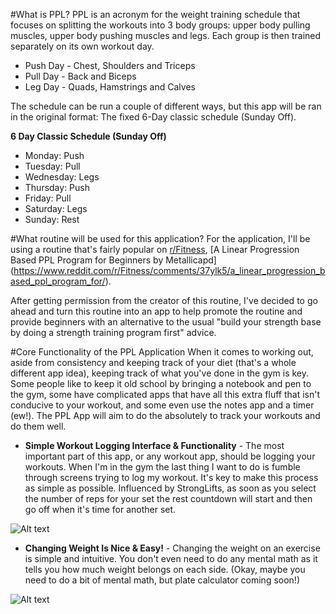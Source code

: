 #What is PPL?
PPL is an acronym for the weight training schedule that focuses on splitting the workouts into 3 body groups: upper body pulling muscles, upper body pushing muscles and legs. Each group is then trained separately on its own workout day. 

- Push Day - Chest, Shoulders and Triceps
- Pull Day - Back and Biceps
- Leg Day - Quads, Hamstrings and Calves

The schedule can be run a couple of different ways, but this app will be ran in the original format: The fixed 6-Day classic schedule (Sunday Off).

**6 Day Classic Schedule (Sunday Off)**
- Monday: Push
- Tuesday: Pull
- Wednesday: Legs
- Thursday: Push
- Friday: Pull
- Saturday: Legs
- Sunday: Rest

#What routine will be used for this application?
For the application, I'll be using a routine that's fairly popular on [r/Fitness](http://reddit.com/r/fitness), [A Linear Progression Based PPL Program for Beginners by Metallicapd] (https://www.reddit.com/r/Fitness/comments/37ylk5/a_linear_progression_based_ppl_program_for/).

After getting permission from the creator of this routine, I've decided to go ahead and turn this routine into an app to help promote the routine and provide beginners with an alternative to the usual "build your strength base by doing a strength training program first" advice.

#Core Functionality of the PPL Application
When it comes to working out, aside from consistency and keeping track of your diet (that's a whole different app idea), keeping track of what you've done in the gym is key. Some people like to keep it old school by bringing a notebook and pen to the gym, some have complicated apps that have all this extra fluff that isn't conducive to your workout, and some even use the notes app and a timer (ew!). The PPL App will aim to do the absolutely to track your workouts and do them well.

- **Simple Workout Logging Interface & Functionality** - The most important part of this app, or any workout app, should be logging your workouts. When I'm in the gym the last thing I want to do is fumble through screens trying to log my workout. It's key to make this process as simple as possible. Influenced by StrongLifts, as soon as you select the number of reps for your set the rest countdown will start and then go off when it's time for another set.

![Alt text](http://i.imgur.com/5X3rDlN.png "Workout Home Screen")

- **Changing Weight Is Nice & Easy!** - Changing the weight on an exercise is simple and intuitive. You don't even need to do any mental math as it tells you how much weight belongs on each side. (Okay, maybe you need to do a bit of mental math, but plate calculator coming soon!)

![Alt text](http://i.imgur.com/Tfr1XVb.png "Weight Change Screen")


